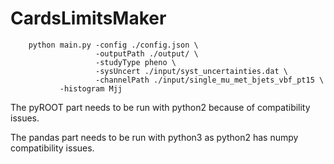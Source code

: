 # CardsLimitsMaker

```
    python main.py -config ./config.json \
                   -outputPath ./output/ \
                   -studyType pheno \
                   -sysUncert ./input/syst_uncertainties.dat \
                   -channelPath ./input/single_mu_met_bjets_vbf_pt15 \
		   -histogram Mjj
```

The pyROOT part needs to be run with python2 because of compatibility issues. 

The pandas part needs to be run with python3 as python2 has numpy compatibility issues. 
